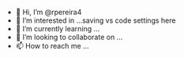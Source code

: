 - 👋 Hi, I’m @rpereira4
- 👀 I’m interested in ...saving vs code settings here
- 🌱 I’m currently learning ...
- 💞️ I’m looking to collaborate on ...
- 📫 How to reach me ...

<!---
rpereira4/rpereira4 is a ✨ special ✨ repository because its `README.md` (this file) appears on your GitHub profile.
You can click the Preview link to take a look at your changes.
--->
